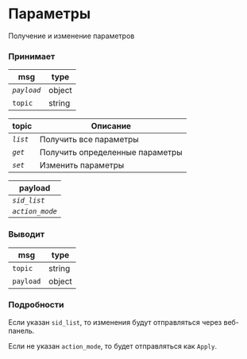 # Параметры

Получение и изменение параметров


### Принимает

| msg           | type
| ---           | ---
| *`payload`*   | object
| `topic`       | string


| topic     | Описание
| ---       | ---
| *`list`*  | Получить все параметры
| *`get`*   | Получить определенные параметры
| *`set`*   | Изменить параметры


| payload           |
| ---               |
| *`sid_list`*      |
| *`action_mode`*   |


### Выводит

| msg       | type
| ---       | ---
| `topic`   | string
| `payload` | object


### Подробности

Если указан `sid_list`, то изменения будут отправляться через веб-панель.

Если не указан `action_mode`, то будет отправляться как ` Apply `.
